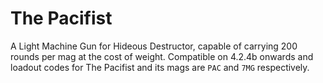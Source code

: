 # The Pacifist
A Light Machine Gun for Hideous Destructor, capable
of carrying 200 rounds per mag at the cost of weight.
Compatible on 4.2.4b onwards and loadout codes for
The Pacifist and its mags are `PAC` and `7MG` respectively.
